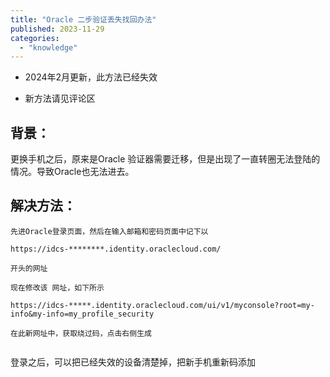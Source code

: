 ```yaml
---
title: "Oracle 二步验证丢失找回办法"
published: 2023-11-29
categories: 
  - "knowledge"
---
```


- 2024年2月更新，此方法已经失效

- 新方法请见评论区

## 背景：

更换手机之后，原来是Oracle 验证器需要迁移，但是出现了一直转圈无法登陆的情况。导致Oracle也无法进去。

## 解决方法：

```shell
先进Oracle登录页面，然后在输入邮箱和密码页面中记下以 

https://idcs-********.identity.oraclecloud.com/ 

开头的网址

现在修改该 网址，如下所示

https://idcs-*****.identity.oraclecloud.com/ui/v1/myconsole?root=my-info&my-info=my_profile_security

在此新网址中，获取绕过码，点击右侧生成
```

<picture>
    <source srcset="https://s3.catcat.blog/images/2023/11/image-5.avif" type="image/avif">
    <source srcset="https://s3.catcat.blog/images/2023/11/image-5.webp" type="image/webp">
    <img src="https://s3.catcat.blog/images/2023/11/image-5.jpg" alt="" loading="lazy">
</picture>

登录之后，可以把已经失效的设备清楚掉，把新手机重新码添加

<picture>
    <source srcset="https://s3.catcat.blog/images/2023/11/image-6.avif" type="image/avif">
    <source srcset="https://s3.catcat.blog/images/2023/11/image-6.webp" type="image/webp">
    <img src="https://s3.catcat.blog/images/2023/11/image-6.jpg" alt="" loading="lazy">
</picture>
